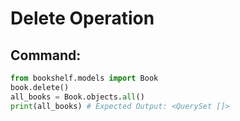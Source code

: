 # Delete Operation

## Command:
```python
from bookshelf.models import Book
book.delete()
all_books = Book.objects.all()
print(all_books) # Expected Output: <QuerySet []>